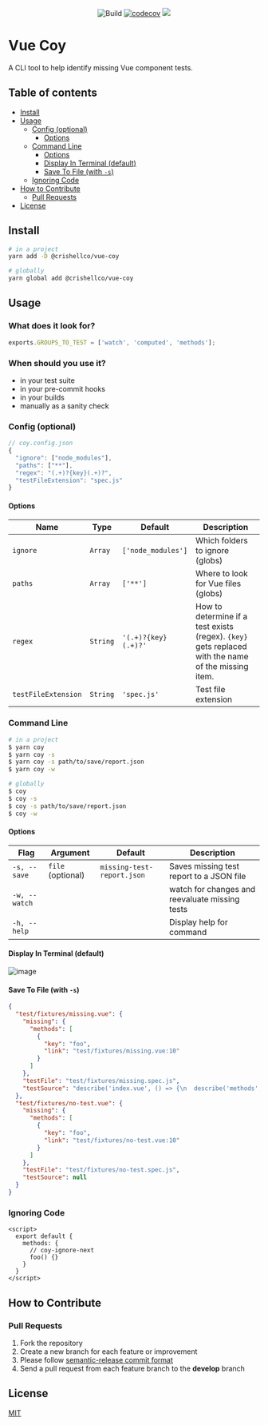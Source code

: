 <p align="center">
  <img src="https://github.com/crishellco/vue-coy/workflows/Build/badge.svg" alt="Build">
  <a href="https://codecov.io/gh/crishellco/vue-coy"><img src="https://codecov.io/gh/crishellco/vue-coy/branch/master/graph/badge.svg?token=M7N86U5GF7" alt="codecov"></a>
  <a href="https://codeclimate.com/github/crishellco/vue-coy/maintainability"><img src="https://api.codeclimate.com/v1/badges/ca1e6a9e7fe67a750024/maintainability" /></a>
  <br>
</p>

# Vue Coy

A CLI tool to help identify missing Vue component tests.

## Table of contents

*   [Install](#install)
*   [Usage](#usage)
    *   [Config (optional)](#config-optional)
        *   [Options](#options)
    *   [Command Line](#command-line)
        *   [Options](#options-1)
        *   [Display In Terminal (default)](#display-in-terminal-default)
        *   [Save To File (with `-s`)](#save-to-file-with--s)
    *   [Ignoring Code](#ignoring-code)
*   [How to Contribute](#how-to-contribute)
    *   [Pull Requests](#pull-requests)
*   [License](#license)

## Install

```bash
# in a project
yarn add -D @crishellco/vue-coy

# globally 
yarn global add @crishellco/vue-coy
```

## Usage

### What does it look for?

```js
exports.GROUPS_TO_TEST = ['watch', 'computed', 'methods'];
```

### When should you use it?

*   in your test suite
*   in your pre-commit hooks
*   in your builds
*   manually as a sanity check

### Config (optional)

```js
// coy.config.json
{
  "ignore": ["node_modules"],
  "paths": ["**"], 
  "regex": "(.+)?{key}(.+)?", 
  "testFileExtension": "spec.js" 
}
```

#### Options

| Name                | Type     | Default             | Description                                                                                         |
|---------------------|----------|---------------------|-----------------------------------------------------------------------------------------------------|
| `ignore`            | `Array`  | `['node_modules']`  | Which folders to ignore (globs)                                                                     |
| `paths`             | `Array`  | `['**']`            | Where to look for Vue files (globs)                                                                 |
| `regex`             | `String` | `'(.+)?{key}(.+)?'` | How to determine if a test exists (regex). `{key}` gets replaced with the name of the missing item. |
| `testFileExtension` | `String` | `'spec.js'`         | Test file extension                                                                                 |

### Command Line

```bash
# in a project
$ yarn coy 
$ yarn coy -s
$ yarn coy -s path/to/save/report.json
$ yarn coy -w

# globally 
$ coy 
$ coy -s
$ coy -s path/to/save/report.json
$ coy -w
```

#### Options

| Flag          | Argument          | Default                    | Description                                    |
|---------------|-------------------|----------------------------|------------------------------------------------|
| `-s, --save`  | `file` (optional) | `missing-test-report.json` | Saves missing test report to a JSON file       |
| `-w, --watch` |                   |                            | watch for changes and reevaluate missing tests |
| `-h, --help`  |                   |                            | Display help for command                       |

#### Display In Terminal (default)

![image](https://user-images.githubusercontent.com/1878509/209841527-fe8c952e-bc1c-43a4-9939-7973453e51c3.png)

#### Save To File (with `-s`)

```json
{
  "test/fixtures/missing.vue": {
    "missing": {
      "methods": [
        {
          "key": "foo",
          "link": "test/fixtures/missing.vue:10"
        }
      ]
    },
    "testFile": "test/fixtures/missing.spec.js",
    "testSource": "describe('index.vue', () => {\n  describe('methods', () => {});\n});\n"
  },
  "test/fixtures/no-test.vue": {
    "missing": {
      "methods": [
        {
          "key": "foo",
          "link": "test/fixtures/no-test.vue:10"
        }
      ]
    },
    "testFile": "test/fixtures/no-test.spec.js",
    "testSource": null
  }
}
```

### Ignoring Code

```vue
<script>
  export default {
    methods: {
      // coy-ignore-next
      foo() {}
    }
  }
</script>
```

## How to Contribute

### Pull Requests

1.  Fork the repository
2.  Create a new branch for each feature or improvement
3.  Please follow [semantic-release commit format](https://semantic-release.gitbook.io/semantic-release/#commit-message-format)
4.  Send a pull request from each feature branch to the **develop** branch

## License

[MIT](http://opensource.org/licenses/MIT)
